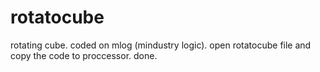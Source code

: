 # rotatocube
rotating cube.
coded on mlog (mindustry logic).
open rotatocube file and copy the code to proccessor.
done.
